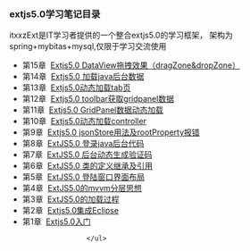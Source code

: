 
<h3>extjs5.0学习笔记目录</h3>

itxxzExt是IT学习者提供的一个整合extjs5.0的学习框架，
架构为spring+mybitas+mysql,仅限于学习交流使用

<ul class="d1 ico3">
                    	<li><span class="date">第15章&nbsp;&nbsp;</span><a href="http://www.itxxz.com/a/gaoji/2015/0203/extjs_drag_drop_view.html" target="_blank">Extjs5.0 DataView拖拽效果（dragZone&amp;dropZone）</a></li>

<li><span class="date">第14章&nbsp;&nbsp;</span><a href="http://www.itxxz.com/a/gaoji/2015/0119/556.html" target="_blank">Extjs5.0 加载java后台数据</a></li>

<li><span class="date">第13章&nbsp;&nbsp;</span><a href="http://www.itxxz.com/a/gaoji/2015/0118/extjs_tab.html" target="_blank">Extjs5.0动态加载tab页</a></li>

<li><span class="date">第12章&nbsp;&nbsp;</span><a href="http://www.itxxz.com/a/gaoji/2015/0117/extjs_toolbar.html" target="_blank">Extjs5.0 toolbar获取gridpanel数据</a></li>

<li><span class="date">第11章&nbsp;&nbsp;</span><a href="http://www.itxxz.com/a/gaoji/2015/0117/extjs_grid_panel.html" target="_blank">Extjs5.0 GridPanel数据动态加载</a></li>

<li><span class="date">第10章&nbsp;&nbsp;</span><a href="http://www.itxxz.com/a/gaoji/2015/0117/extjs_controller.html" target="_blank">Extjs5.0动态加载controller</a></li>

<li><span class="date">第9章&nbsp;&nbsp;</span><a href="http://www.itxxz.com/a/gaoji/2015/0114/extjs5_jsonStore_rootProperty.html" target="_blank">Extjs5.0 jsonStore用法及rootProperty报错</a></li>

<li><span class="date">第8章&nbsp;&nbsp;</span><a href="http://www.itxxz.com/a/gaoji/2015/0113/522.html" target="_blank">ExtJS5.0 登录java后台代码</a></li>

<li><span class="date">第7章&nbsp;&nbsp;</span><a href="http://www.itxxz.com/a/gaoji/2015/0113/extjs_ValidateCode.html" target="_blank">ExtJS5.0 后台动态生成验证码</a></li>

<li><span class="date">第6章&nbsp;&nbsp;</span><a href="http://www.itxxz.com/a/gaoji/2015/0108/extjs_define.html" target="_blank">ExtJS5.0 类的定义继承及引用</a></li>

<li><span class="date">第5章&nbsp;&nbsp;</span><a href="http://www.itxxz.com/a/gaoji/2015/0107/extjs_login.html" target="_blank">ExtJS5.0 登陆窗口界面布局</a></li>

<li><span class="date">第4章&nbsp;&nbsp;</span><a href="http://www.itxxz.com/a/gaoji/2015/0105/ExtJS_mvvm.html" target="_blank">ExtJS5.0的mvvm分层思想</a></li>

<li><span class="date">第3章&nbsp;&nbsp;</span><a href="http://www.itxxz.com/a/gaoji/2015/0104/507.html" target="_blank">ExtJS5.0的加载过程</a></li>

<li><span class="date">第2章&nbsp;&nbsp;</span><a href="http://www.itxxz.com/a/gaoji/2015/0104/506.html" target="_blank">Extjs5.0集成Eclipse</a></li>

<li><span class="date">第1章&nbsp;&nbsp;</span><a href="http://www.itxxz.com/a/gaoji/2015/0104/505.html" target="_blank">Extjs5.0入门</a></li>


					</ul>
